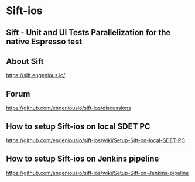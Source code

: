 # Sift-ios


## Sift - Unit and UI Tests Parallelization for the native Espresso test


## About Sift

https://sift.engenious.io/ 


## Forum

https://github.com/engeniousio/sift-ios/discussions


## How to setup Sift-ios on local SDET PC 

https://github.com/engeniousio/sift-ios/wiki/Setup-Sift-on-local-SDET-PC


## How to setup Sift-ios on Jenkins pipeline

https://github.com/engeniousio/sift-ios/wiki/Setup-Sift-on-Jenkins-pipeline


